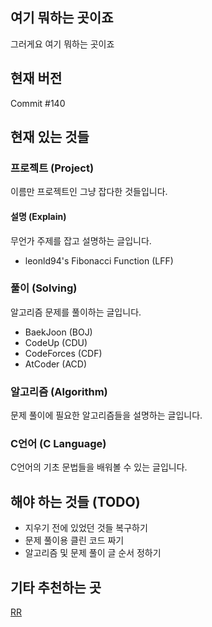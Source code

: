 ## 여기 뭐하는 곳이죠
그러게요 여기 뭐하는 곳이죠

## 현재 버전
Commit #140

## 현재 있는 것들

### 프로젝트 (Project)
이름만 프로젝트인 그냥 잡다한 것들입니다.

#### 설명 (Explain)
무언가 주제를 잡고 설명하는 글입니다.
- leonld94's Fibonacci Function (LFF)

### 풀이 (Solving)
알고리즘 문제를 풀이하는 글입니다.
- BaekJoon (BOJ)
- CodeUp (CDU)
- CodeForces (CDF)
- AtCoder (ACD)

### 알고리즘 (Algorithm)
문제 풀이에 필요한 알고리즘들을 설명하는 글입니다.

### C언어 (C Language)
C언어의 기초 문법들을 배워볼 수 있는 글입니다.

## 해야 하는 것들 (TODO)
- 지우기 전에 있었던 것들 복구하기
- 문제 풀이용 클린 코드 짜기
- 알고리즘 및 문제 풀이 글 순서 정하기

## 기타 추천하는 곳
[RR](https://www.youtube.com/watch?v=dQw4w9WgXcQ)